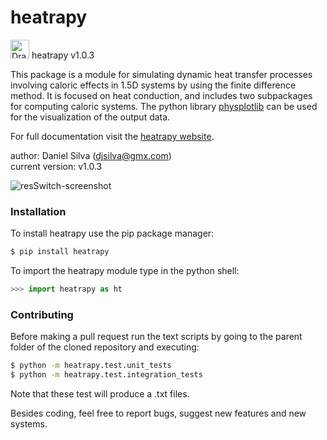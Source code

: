 # heatrapy

<img src="https://github.com/danieljosesilva/heatrapy/blob/master/img/heatrapy.png" alt="Drawing" height="30"/> heatrapy v1.0.3

This package is a module for simulating dynamic heat transfer processes involving caloric effects in 1.5D systems by using the finite difference method. It is focused on heat conduction, and includes two subpackages for computing caloric systems. The python library <a href='https://github.com/danieljosesilva/physplotlib'>physplotlib</a> can be used for the visualization of the output data.

For full documentation visit the <a href='https://djsilva99.github.io/heatrapy'>heatrapy website</a>.

author: Daniel Silva (djsilva@gmx.com) <br> current version: v1.0.3

![resSwitch-screenshot](https://github.com/danieljosesilva/heatrapy/blob/master/img/example.gif)


### Installation

To install heatrapy use the pip package manager:

```bash
$ pip install heatrapy
```

To import the heatrapy module type in the python shell:

```python
>>> import heatrapy as ht
```


### Contributing

Before making a pull request run the text scripts by going to the parent folder of the cloned repository and executing:
```bash
$ python -m heatrapy.test.unit_tests
$ python -m heatrapy.test.integration_tests
```
Note that these test will produce a .txt files.

Besides coding, feel free to report bugs, suggest new features and new systems.
